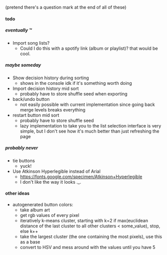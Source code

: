 (pretend there's a question mark at the end of all of these)

#### todo

##### eventually :tm:
- Import song lists?
	- Could I do this with a spotify link (album or playlist)? that would be cool.

##### maybe someday
- Show decision history during sorting 
	- shows in the console idk if it's something worth doing
- Import decision history mid sort
	- probably have to store shuffle seed when exporting
- back/undo button
	- not easily possible with current implementation since going back merge levels breaks everything
- restart button mid sort
	- probably have to store shuffle seed
	- lazy implementation to take you to the list selection interface is very simple, but I don't see how it's much better than just refreshing the page

##### probably never
- tie buttons
	- yuck!
- Use Atkinson Hyperlegible instead of Arial
	- https://fonts.google.com/specimen/Atkinson+Hyperlegible
	- I don't like the way it looks ._.

#### other ideas
- autogenerated button colors:
	- take album art
	- get rgb values of every pixel
	- iteratively k-means cluster, starting with k=2
		if max(euclidean distance of the last cluster to all other clusters < some_value), stop, else k++
	- take the largest cluster (the one containing the most pixels), use this as a base
	- convert to HSV and mess around with the values until you have 5